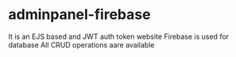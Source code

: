 # adminpanel-firebase
It is an EJS based and JWT auth token website
Firebase is used for database
All CRUD operations aare available 
